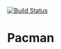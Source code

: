 [![Build Status](https://travis-ci.org/zcesur/pacman.svg?branch=master)](https://travis-ci.org/zcesur/pacman)

# Pacman
